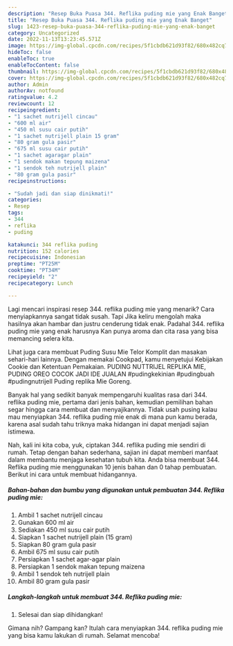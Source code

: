```yaml
---
description: "Resep Buka Puasa 344. Reflika puding mie yang Enak Banget"
title: "Resep Buka Puasa 344. Reflika puding mie yang Enak Banget"
slug: 1423-resep-buka-puasa-344-reflika-puding-mie-yang-enak-banget
category: Uncategorized
date: 2022-11-13T13:23:45.571Z
image: https://img-global.cpcdn.com/recipes/5f1cbdb621d93f82/680x482cq70/344-reflika-puding-mie-foto-resep-utama.jpg
hideToc: false
enableToc: true
enableTocContent: false
thumbnail: https://img-global.cpcdn.com/recipes/5f1cbdb621d93f82/680x482cq70/344-reflika-puding-mie-foto-resep-utama.jpg
cover: https://img-global.cpcdn.com/recipes/5f1cbdb621d93f82/680x482cq70/344-reflika-puding-mie-foto-resep-utama.jpg
author: Admin
authorAv: notfound
ratingvalue: 4.2
reviewcount: 12
recipeingredient:
- "1 sachet nutrijell cincau"
- "600 ml air"
- "450 ml susu cair putih"
- "1 sachet nutrijell plain 15 gram"
- "80 gram gula pasir"
- "675 ml susu cair putih"
- "1 sachet agaragar plain"
- "1 sendok makan tepung maizena"
- "1 sendok teh nutrijell plain"
- "80 gram gula pasir"
recipeinstructions:

- "Sudah jadi dan siap dinikmati!"
categories:
- Resep
tags:
- 344
- reflika
- puding

katakunci: 344 reflika puding 
nutrition: 152 calories
recipecuisine: Indonesian
preptime: "PT25M"
cooktime: "PT34M"
recipeyield: "2"
recipecategory: Lunch

---
```



Lagi mencari inspirasi resep 344. reflika puding mie yang menarik? Cara menyiapkannya sangat tidak susah. Tapi Jika keliru mengolah maka hasilnya akan hambar dan justru cenderung tidak enak. Padahal 344. reflika puding mie yang enak harusnya Kan punya aroma dan cita rasa yang bisa memancing selera kita.


Lihat juga cara membuat Puding Susu Mie Telor Komplit dan masakan sehari-hari lainnya. Dengan memakai Cookpad, kamu menyetujui Kebijakan Cookie dan Ketentuan Pemakaian. PUDING NUTTRIJEL REPLIKA MIE, PUDING OREO COCOK JADI IDE JUALAN #pudingkekinian #pudingbuah #pudingnutrijell Puding replika Mie Goreng.

Banyak hal yang sedikit banyak mempengaruhi kualitas rasa dari 344. reflika puding mie, pertama dari jenis bahan, kemudian pemilihan bahan segar hingga cara membuat dan menyajikannya. Tidak usah pusing kalau mau menyiapkan 344. reflika puding mie enak di mana pun kamu berada, karena asal sudah tahu triknya maka hidangan ini dapat menjadi sajian istimewa.


Nah, kali ini kita coba, yuk, ciptakan 344. reflika puding mie sendiri di rumah. Tetap dengan bahan sederhana, sajian ini dapat memberi manfaat dalam membantu menjaga kesehatan tubuh kita. Anda bisa membuat 344. Reflika puding mie menggunakan 10 jenis bahan dan 0 tahap pembuatan. Berikut ini cara untuk membuat hidangannya.

<!--inarticleads1-->

##### Bahan-bahan dan bumbu yang digunakan untuk pembuatan 344. Reflika puding mie:

1. Ambil 1 sachet nutrijell cincau
1. Gunakan 600 ml air
1. Sediakan 450 ml susu cair putih
1. Siapkan 1 sachet nutrijell plain (15 gram)
1. Siapkan 80 gram gula pasir
1. Ambil 675 ml susu cair putih
1. Persiapkan 1 sachet agar-agar plain
1. Persiapkan 1 sendok makan tepung maizena
1. Ambil 1 sendok teh nutrijell plain
1. Ambil 80 gram gula pasir




<!--inarticleads2-->

##### Langkah-langkah untuk membuat 344. Reflika puding mie:


1. Selesai dan siap dihidangkan!



Gimana nih? Gampang kan? Itulah cara menyiapkan 344. reflika puding mie yang bisa kamu lakukan di rumah. Selamat mencoba!
